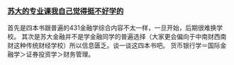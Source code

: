 ### [苏大的专业课我自己觉得挺不好学的](http://m.sohu.com/a/321546972_120162121?clicktime=1578134850&enterid=1578134850)
首先是四本书跟普遍的431金融学综合内容不太一样，一旦开始，后期很难换学校。
其次是苏大金融并不是学金融同学的普遍选择（大家更会偏向于中南财西南财这种传统财经学校）所以信息匮乏。谈一谈这四本书吧。
货币银行学＝国际金融学＞证券投资学＞财务管理。
